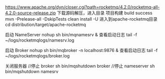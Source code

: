https://www.apache.org/dyn/closer.cgi?path=rocketmq/4.2.0/rocketmq-all-4.2.0-source-release.zip
下载源码解压，进入目录
项目构建  build success
mvn -Prelease-all -DskipTests clean install -U
进入到apache-rocketmq目录
cd distribution/target/apache-rocketmq

启动 NameServer
nohup sh bin/mqnamesrv &
查看启动日志
tail -f ~/logs/rocketmqlogs/namesrv.log

启动 Broker
nohup sh bin/mqbroker -n localhost:9876 &
查看启动日志
tail -f ~/logs/rocketmqlogs/broker.log

关闭服务器
//停止 broker
sh bin/mqshutdown broker
//停止 nameserver
sh bin/mqshutdown namesrv
